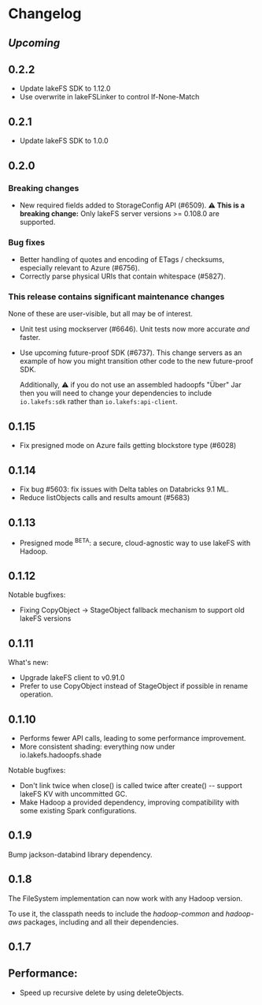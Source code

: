 # Changelog

## _Upcoming_

## 0.2.2

* Update lakeFS SDK to 1.12.0
* Use overwrite in lakeFSLinker to control If-None-Match

## 0.2.1

* Update lakeFS SDK to 1.0.0

## 0.2.0

### Breaking changes

* New required fields added to StorageConfig API (#6509).  **:warning: This
  is a breaking change:** Only lakeFS server versions >= 0.108.0 are
  supported.

### Bug fixes

* Better handling of quotes and encoding of ETags / checksums, especially
  relevant to Azure (#6756).
* Correctly parse physical URIs that contain whitespace (#5827).

### This release contains significant maintenance changes

None of these are user-visible, but all may be of interest.

* Unit test using mockserver (#6646).  Unit tests now more accurate _and_
  faster.
* Use upcoming future-proof SDK (#6737).  This change servers as an example
  of how you might transition other code to the new future-proof SDK.

  Additionally, :warning: if you do not use an assembled hadoopfs "Über" Jar
  then you will need to change your dependencies to include `io.lakefs:sdk`
  rather than `io.lakefs:api-client`.

## 0.1.15

* Fix presigned mode on Azure fails getting blockstore type (#6028)

## 0.1.14

* Fix bug #5603: fix issues with Delta tables on Databricks 9.1 ML.
* Reduce listObjects calls and results amount (#5683) 

## 0.1.13

* Presigned mode <sup>BETA</sup>: a secure, cloud-agnostic way to use lakeFS with Hadoop.

## 0.1.12

Notable bugfixes:
* Fixing CopyObject -> StageObject fallback mechanism to support old lakeFS versions

## 0.1.11

What's new:
* Upgrade lakeFS client to v0.91.0
* Prefer to use CopyObject instead of StageObject if possible in rename operation.

## 0.1.10

* Performs fewer API calls, leading to some performance improvement.
* More consistent shading: everything now under io.lakefs.hadoopfs.shade

Notable bugfixes:
* Don't link twice when close() is called twice after create() -- support
  lakeFS KV with uncommitted GC.
* Make Hadoop a provided dependency, improving compatibility with some
  existing Spark configurations.

## 0.1.9

Bump jackson-databind library dependency.

## 0.1.8

The FileSystem implementation can now work with any Hadoop version.

To use it, the classpath needs to include the _hadoop-common_ and _hadoop-aws_ packages, including and all their dependencies.

## 0.1.7

## Performance:

* Speed up recursive delete by using deleteObjects.
